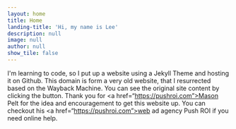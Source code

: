 ```yaml
---
layout: home
title: Home
landing-title: 'Hi, my name is Lee'
description: null
image: null
author: null
show_tile: false
---
```


I'm learning to code, so I put up a website using a Jekyll Theme and hosting it on Github. This domain is form a very old website, that I resurrected based on the Wayback Machine. You can see the original site content by clicking the button. Thank you for <a href=“https://pushroi.com”>Mason Pelt</a> for the idea and encouragement to get this website up. You can checkout his <a href=“https://pushroi.com”>web ad agency Push ROI</a> if you need online help.
